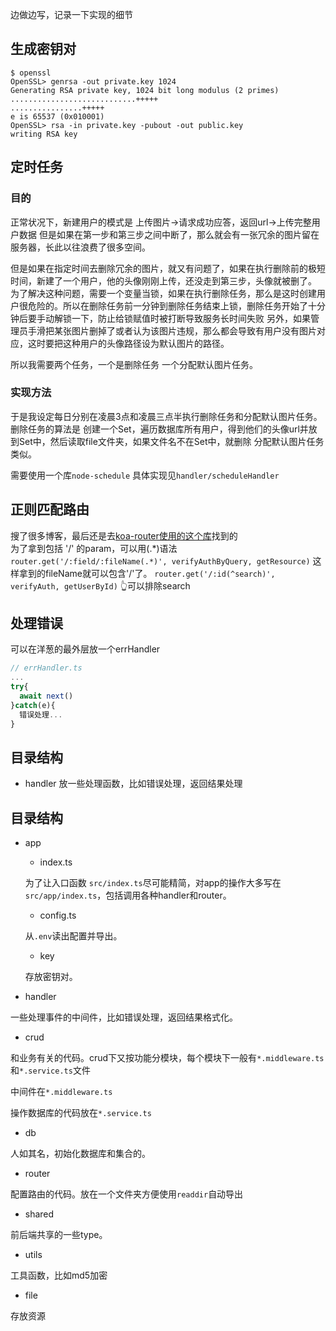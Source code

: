 边做边写，记录一下实现的细节
## 生成密钥对
```shell
$ openssl
OpenSSL> genrsa -out private.key 1024
Generating RSA private key, 1024 bit long modulus (2 primes)
............................+++++
................+++++
e is 65537 (0x010001)
OpenSSL> rsa -in private.key -pubout -out public.key
writing RSA key
```
## 定时任务
### 目的
正常状况下，新建用户的模式是 上传图片->请求成功应答，返回url->上传完整用户数据
但是如果在第一步和第三步之间中断了，那么就会有一张冗余的图片留在服务器，长此以往浪费了很多空间。

但是如果在指定时间去删除冗余的图片，就又有问题了，如果在执行删除前的极短时间，新建了一个用户，他的头像刚刚上传，还没走到第三步，头像就被删了。
为了解决这种问题，需要一个变量当锁，如果在执行删除任务，那么是这时创建用户很危险的。所以在删除任务前一分钟到删除任务结束上锁，删除任务开始了十分钟后要手动解锁一下，防止给锁赋值时被打断导致服务长时间失败
另外，如果管理员手滑把某张图片删掉了或者认为该图片违规，那么都会导致有用户没有图片对应，这时要把这种用户的头像路径设为默认图片的路径。

所以我需要两个任务，一个是删除任务 一个分配默认图片任务。
### 实现方法
于是我设定每日分别在凌晨3点和凌晨三点半执行删除任务和分配默认图片任务。
删除任务的算法是 
创建一个Set，遍历数据库所有用户，得到他们的头像url并放到Set中，然后读取file文件夹，如果文件名不在Set中，就删除
分配默认图片任务类似。

需要使用一个库```node-schedule```
具体实现见```handler/scheduleHandler```

## 正则匹配路由
搜了很多博客，最后还是去[koa-router使用的这个库](https://github.com/pillarjs/path-to-regexp)找到的<br>
为了拿到包括 '/' 的param，可以用(.*)语法
```router.get('/:field/:fileName(.*)', verifyAuthByQuery, getResource)```
这样拿到的fileName就可以包含'/'了。
```router.get('/:id(^search)', verifyAuth, getUserById)```
👆可以排除search


## 处理错误
可以在洋葱的最外层放一个errHandler
```typescript
// errHandler.ts
...
try{
  await next()
}catch(e){
  错误处理...
}
```

## 目录结构

- handler 放一些处理函数，比如错误处理，返回结果处理




## 目录结构

- app

	- index.ts
  
   为了让入口函数 ```src/index.ts```尽可能精简，对app的操作大多写在```src/app/index.ts```，包括调用各种handler和router。
  
	- config.ts

  从```.env```读出配置并导出。

	- key 
	
	存放密钥对。


- handler

一些处理事件的中间件，比如错误处理，返回结果格式化。

- crud

和业务有关的代码。crud下又按功能分模块，每个模块下一般有```*.middleware.ts```和```*.service.ts```文件

中间件在```*.middleware.ts```

操作数据库的代码放在```*.service.ts```

- db

人如其名，初始化数据库和集合的。

- router

配置路由的代码。放在一个文件夹方便使用```readdir```自动导出

- shared

前后端共享的一些type。

- utils

工具函数，比如md5加密

- file

存放资源

